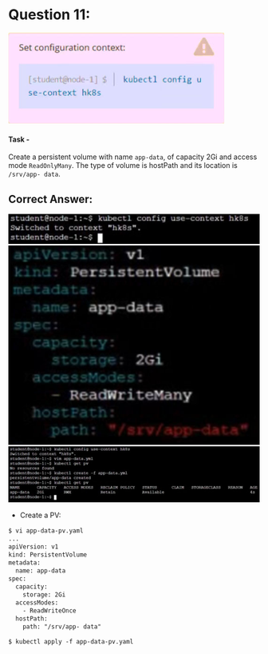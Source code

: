 # Question 11:

![](./context11.png)


#### Task -
Create a persistent volume with name ```app-data```, of capacity 2Gi and access mode ```ReadOnlyMany```. The type of volume is hostPath and its location is ```/srv/app- data```.

## Correct Answer:

![](./answer11-01.png)
![](./answer11-02.png)
![](./answer11-03.png)

- Create a PV:
```
$ vi app-data-pv.yaml
...
apiVersion: v1
kind: PersistentVolume
metadata:
  name: app-data
spec:
  capacity:
    storage: 2Gi
  accessModes:
    - ReadWriteOnce
  hostPath:
    path: "/srv/app- data"
```
```
$ kubectl apply -f app-data-pv.yaml
```